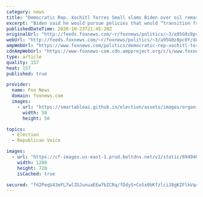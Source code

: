 ```yaml
---
category: news
title: "Democratic Rep. Xochitl Torres Small slams Biden over oil remarks at debate, says policy is 'out of touch'"
excerpt: "Biden said he would pursue policies that would “transition from the oil industry” if elected to office."
publishedDateTime: 2020-10-23T21:45:20Z
originalUrl: "http://feeds.foxnews.com/~r/foxnews/politics/~3/a95G0z8pc0Y/democratic-rep-xochitl-torres-small-biden-oil-remarks"
webUrl: "http://feeds.foxnews.com/~r/foxnews/politics/~3/a95G0z8pc0Y/democratic-rep-xochitl-torres-small-biden-oil-remarks"
ampWebUrl: "https://www.foxnews.com/politics/democratic-rep-xochitl-torres-small-biden-oil-remarks.amp"
cdnAmpWebUrl: "https://www-foxnews-com.cdn.ampproject.org/c/s/www.foxnews.com/politics/democratic-rep-xochitl-torres-small-biden-oil-remarks.amp"
type: article
quality: 157
heat: 157
published: true

provider:
  name: Fox News
  domain: foxnews.com
  images:
    - url: "https://smartableai.github.io/election/assets/images/organizations/foxnews.com-50x50.jpg"
      width: 50
      height: 50

topics:
  - Election
  - Republican Voice

images:
  - url: "https://cf-images.us-east-1.prod.boltdns.net/v1/static/694940094001/62eb375b-2614-452e-a194-9b9665c58ee5/4bd50378-6878-40f5-aec4-aefdb644aaf6/1280x720/match/image.jpg"
    width: 1280
    height: 720
    isCached: true

secured: "fd2PeqU43eFL7wlZGJunuaEEw7bZCRq/fDdyS+CoSx0bKfzlciJ8gKZFlkVq4d3eLJPbpBKvqAM7X0Xf95V2Q4iCU+EQmN+DxNPagymnJ0X+8mUYzn0okYzagBAfzcW18PqLCidqDvooIIkizbYOR+CA3VCIxuNvEQLGcV8xaGy9Fh+ZQ3ZqAmKnxt/saR4TSZUBvFrLGqadoulHts+CuwQU7X/wVIGDMUFeuir3wUtiVMZIV2mzfdJvNt6fSckicUKB703l+bK5EP6uA2X8cQbPomGNIomaq7dbr6DbQ6wiuDtM2aVlLm0UeGPdVPaF9kbb81k4dlUxL2kVf90yrjueqak4lXwBd+YGegVSQ+s=;HcMHfEP1BHbxF30O9KgKlw=="
---
```


